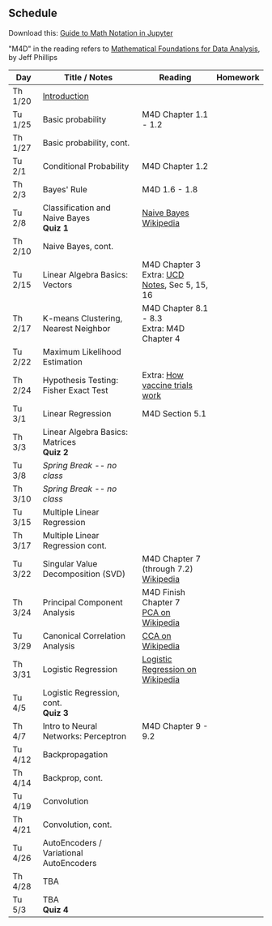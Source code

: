 ## Schedule

Download this: [Guide to Math Notation in Jupyter](examples/MathNotationGuide.ipynb)

"M4D" in the reading refers to [Mathematical Foundations for Data Analysis](http://www.cs.utah.edu/~jeffp/M4D/M4D.html), by Jeff Phillips

| Day     | Title / Notes                                                      | Reading         | Homework                                   |
|---------|--------------------------------------------------------------------|-----------------|--------------------------------------------|
| Th 1/20 | [Introduction](lectures/L01-Introduction.pdf)                      |                 |                                            |
| Tu 1/25 | Basic probability                                                  | M4D Chapter 1.1 - 1.2 |                                      |
| Th 1/27 | Basic probability, cont.                                           |                 |                                            |
| Tu 2/1  | Conditional Probability                                            | M4D Chapter 1.2 |                                            |
| Th 2/3  | Bayes' Rule                                                        | M4D 1.6 - 1.8   |                                            |
| Tu 2/8  | Classification and Naive Bayes<br>**Quiz 1**                       | [Naive Bayes Wikipedia](https://en.wikipedia.org/wiki/Naive_Bayes_classifier) | |
| Th 2/10 | Naive Bayes, cont.                                                 |                 |                                            |
| Tu 2/15 | Linear Algebra Basics: Vectors | M4D Chapter 3<br>Extra: [UCD Notes](https://www.math.ucdavis.edu/~linear/linear.pdf), Sec 5, 15, 16 |   |
| Th 2/17 | K-means Clustering, Nearest Neighbor | M4D Chapter 8.1 - 8.3<br>Extra: M4D Chapter 4 |  |
| Tu 2/22 | Maximum Likelihood Estimation |  |  |
| Th 2/24 | Hypothesis Testing: Fisher Exact Test | Extra: [How vaccine trials work](https://medium.com/swlh/the-fascinating-math-powering-the-covid-19-vaccine-trials-930a5e97c9c9) | |
| Tu 3/1  | Linear Regression | M4D Section 5.1  |    |
| Th 3/3  | Linear Algebra Basics: Matrices<br>**Quiz 2** |         |   | 
| Tu 3/8  | *Spring Break -- no class* | | |
| Th 3/10 | *Spring Break -- no class* | | |
| Tu 3/15 | Multiple Linear Regression |         |  |
| Th 3/17 | Multiple Linear Regression cont. |         |   |
| Tu 3/22 | Singular Value Decomposition (SVD) | M4D Chapter 7 (through 7.2)<br>[Wikipedia](https://en.wikipedia.org/wiki/Singular_value_decomposition) | |
| Th 3/24 | Principal Component Analysis | M4D Finish Chapter 7<br>[PCA on Wikipedia](https://en.wikipedia.org/wiki/Principal_component_analysis) |  |
| Tu 3/29 | Canonical Correlation Analysis | [CCA on Wikipedia](https://en.wikipedia.org/wiki/Canonical_correlation) |  |
| Th 3/31 | Logistic Regression | [Logistic Regression on Wikipedia](https://en.wikipedia.org/wiki/Logistic_regression) |  |
| Tu 4/5  | Logistic Regression, cont.<br>**Quiz 3** |         |  |
| Th 4/7  | Intro to Neural Networks: Perceptron | M4D Chapter 9 - 9.2  |        |
| Tu 4/12 | Backpropagation  |         |   |
| Th 4/14 | Backprop, cont. |         |  |
| Tu 4/19 | Convolution |         |  |
| Th 4/21 | Convolution, cont. |         |   |
| Tu 4/26 | AutoEncoders / Variational AutoEncoders |         |   |
| Th 4/28 | TBA |         |   |
| Tu 5/3  | TBA<br>**Quiz 4** |         |   |
